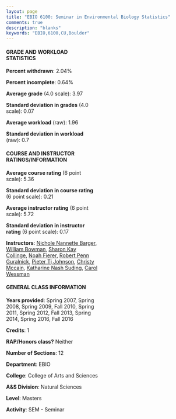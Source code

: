 ```yaml
---
layout: page
title: "EBIO 6100: Seminar in Environmental Biology Statistics"
comments: true
description: "blanks"
keywords: "EBIO,6100,CU,Boulder"
---
```

<head>
<script src="https://ajax.googleapis.com/ajax/libs/jquery/2.1.3/jquery.min.js"></script>
<script src="https://dl.dropboxusercontent.com/s/pc42nxpaw1ea4o9/highcharts.js?dl=0"></script>
<!-- <script src="../assets/js/highcharts.js"></script> -->
<style type="text/css">@font-face {
	font-family: "Bebas Neue";
	src: url(https://www.filehosting.org/file/details/544349/BebasNeue Regular.otf) format("opentype");
	}
	h1.Bebas { 
		font-family: "Bebas Neue", Verdana, Tahoma;
	}
</style>
</head>
<body>
	<div id="container" style="float: right; width: 45%; height: 88%; margin-left: 2.5%; margin-right: 2.5%;"></div>
	<script language="JavaScript">
		$(document).ready(function() {
		var chart = {type: 'column'};
		var title = {text: 'Grade Distribution'};
		var xAxis = {categories: ['A','B','C','D','F'],crosshair: true};
		var yAxis = {min: 0,title: {text: 'Percentage'}};
		var tooltip = {headerFormat: '<center><b><span style="font-size:20px">{point.key}</span></b></center>',
		               pointFormat: '<td style="padding:0"><b>{point.y:.1f}%</b></td>',
		               footerFormat: '</table>',shared: true,useHTML: true};
		var plotOptions = {column: {pointPadding: 0.0,borderWidth: 0}};  
		var credits = {enabled: false};var series= [{name: 'Percent',data: [98.75,1.25,0.0,0.0,0.0,]}];
		var json = {};
		json.chart = chart;
		json.title = title;
		json.tooltip = tooltip;
		json.xAxis = xAxis;
		json.yAxis = yAxis;  
		json.series = series;
		json.plotOptions = plotOptions;  
		json.credits = credits;
		$('#container').highcharts(json);
	});
	</script>
</body>
			   
#### GRADE AND WORKLOAD STATISTICS

**Percent withdrawn**: 2.04%

**Percent incomplete**: 0.64%

**Average grade** (4.0 scale): 3.97

**Standard deviation in grades** (4.0 scale): 0.07

**Average workload** (raw): 1.96

**Standard deviation in workload** (raw): 0.7

#### COURSE AND INSTRUCTOR RATINGS/INFORMATION

**Average course rating** (6 point scale): 5.36

**Standard deviation in course rating** (6 point scale): 0.21

**Average instructor rating** (6 point scale): 5.72

**Standard deviation in instructor rating** (6 point scale): 0.17

**Instructors**: <a href='../../instructors/Nichole_Nannette_Barger'>Nichole Nannette Barger</a>, <a href='../../instructors/William_Bowman'>William Bowman</a>, <a href='../../instructors/Sharon_Kay_Collinge'>Sharon Kay Collinge</a>, <a href='../../instructors/Noah_Fierer'>Noah Fierer</a>, <a href='../../instructors/Robert_Penn_Guralnick'>Robert Penn Guralnick</a>, <a href='../../instructors/Pieter_Tj_Johnson'>Pieter Tj Johnson</a>, <a href='../../instructors/Christy_Mccain'>Christy Mccain</a>, <a href='../../instructors/Katharine_Nash_Suding'>Katharine Nash Suding</a>, <a href='../../instructors/Carol_Wessman'>Carol Wessman</a>

#### GENERAL CLASS INFORMATION

**Years provided**: Spring 2007, Spring 2008, Spring 2009, Fall 2010, Spring 2011, Spring 2012, Fall 2013, Spring 2014, Spring 2016, Fall 2016

**Credits**: 1

**RAP/Honors class?** Neither

**Number of Sections**: 12

**Department**: EBIO

**College**: College of Arts and Sciences

**A&S Division**: Natural Sciences

**Level**: Masters

**Activity**: SEM - Seminar

